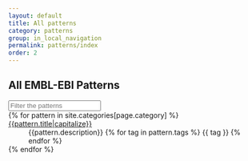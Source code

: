```yaml
---
layout: default
title: All patterns
category: patterns
group: in_local_navigation 
permalink: patterns/index
order: 2
---
```


## All EMBL-EBI Patterns

<div id="livefilterdemo" class="">
  <div class="input-group">
    <span class="input-group-label"><i data-icon="1" class="icon icon-functional"></i></span>
    <input class="filter clearable input-group-field" type="text" value="" placeholder="Filter the patterns" />
  </div>

  <div class="live-filter-target-granularity">
    {% for pattern in site.categories[page.category] %}
    <div class="live-filter-target-granularity" id="{{pattern.title}}">
      <dt><a href="{{site.baseurl}}{{pattern.url}}#component-detail">{{pattern.title|capitalize}}</a></dt>
      <dd class="padding-left-large">{{pattern.description}}
      {% for tag in pattern.tags %}
        <span class="tag secondary-background">{{ tag }} </span>
      {% endfor %}
      </dd>
    </div>
    {% endfor %}
  </div>

  <!-- Include live filtering -->
  <!-- Note that we've loaded this with "defer", this technique may not be appropriate for your uses.
       If not, load this JS after jQuery. -->
  <script defer src="https://www.ebi.ac.uk/web_guidelines/EBI-Framework/v1.1/libraries/LiveFilter/js/jquery.liveFilter.js"></script>
  <script type="text/javascript">
    window.addEventListener('load',function() {
      $(document).ready(function() {
        $('#livefilterdemo').liveFilter({
          fitlerTargetCustomDiv: 'div.live-filter-target-granularity',
          defaultText: '',
          noMatches: '<p>No matching patterns found.</p>'
        });
      });
    });
  </script>

</div> <!-- /livefilter -->
